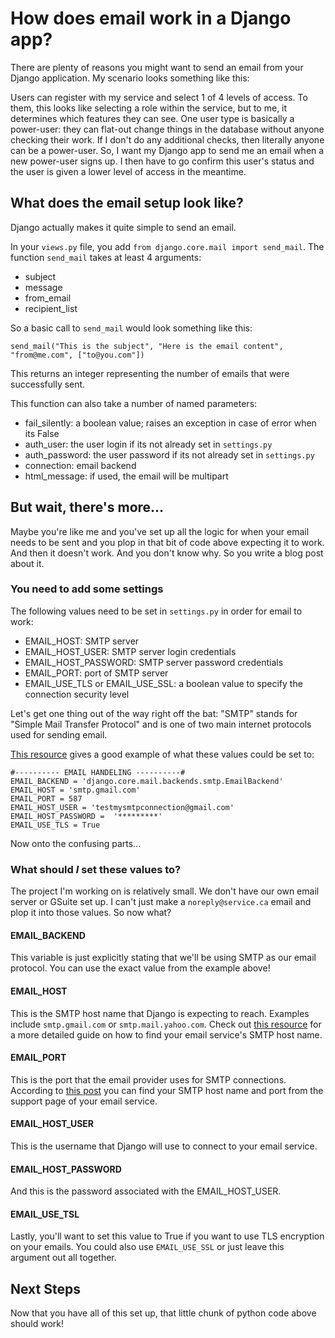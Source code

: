 # How does email work in a Django app?
There are plenty of reasons you might want to send an
email from your Django application. My scenario looks something like this:

Users can register with my service and select 1 of 4 levels of access. To
them, this looks like selecting a role within the service, but to me, it determines
which features they can see. One user type is basically a power-user: they can
flat-out change things in the database without anyone checking their work. If
I don't do any additional checks, then literally anyone can be a power-user.
So, I want my Django app to send me an email when a new power-user signs up.
I then have to go confirm this user's status and the user is given a lower level
of access in the meantime.

## What does the email setup look like?
Django actually makes it quite simple to send an email.

In your `views.py` file, you add `from django.core.mail import send_mail`.
The function `send_mail` takes at least 4 arguments:
* subject
* message
* from_email
* recipient_list

So a basic call to `send_mail` would look something like this:

```
send_mail("This is the subject", "Here is the email content", "from@me.com", ["to@you.com"])
```
This returns an integer representing the number of emails that were successfully sent.

This function can also take a number of named parameters:
* fail_silently: a boolean value; raises an exception in case of error when its False
* auth_user: the user login if its not already set in `settings.py`
* auth_password: the user password if its not already set in `settings.py`
* connection: email backend
* html_message: if used, the email will be multipart

## But wait, there's more...
Maybe you're like me and you've set up all the logic for when your email
needs to be sent and you plop in that bit of code above expecting it to work.
And then it doesn't work. And you don't know why. So you write a blog post about it.

### You need to add some settings
The following values need to be set in `settings.py` in order for email to work:
* EMAIL_HOST: SMTP server
* EMAIL_HOST_USER: SMTP server login credentials
* EMAIL_HOST_PASSWORD: SMTP server password credentials
* EMAIL_PORT: port of SMTP server
* EMAIL_USE_TLS or EMAIL_USE_SSL: a boolean value to specify the connection security level

Let's get one thing out of the way right off the bat: "SMTP" stands for "Simple
Mail Transfer Protocol" and is one of two main internet protocols used for sending
email.

[This resource](https://www.educba.com/django-mail/) gives a good example of what these values could be set to:

```
#---------- EMAIL HANDELING ----------#
EMAIL_BACKEND = 'django.core.mail.backends.smtp.EmailBackend'
EMAIL_HOST = 'smtp.gmail.com'
EMAIL_PORT = 587
EMAIL_HOST_USER = 'testmysmtpconnection@gmail.com'
EMAIL_HOST_PASSWORD =  '*********'
EMAIL_USE_TLS = True
```

Now onto the confusing parts...

### What should *I* set these values to?
The project I'm working on is relatively small. We don't have our own
email server or GSuite set up. I can't just make a `noreply@service.ca` email
and plop it into those values. So now what?

#### EMAIL_BACKEND
This variable is just explicitly stating that we'll be using SMTP as our email
protocol. You can use the exact value from the example above!

#### EMAIL_HOST
This is the SMTP host name that Django is expecting to reach. Examples include
`smtp.gmail.com` or `smtp.mail.yahoo.com`. Check out [this resource](https://knowledge.hubspot.com/email-notifications/how-can-i-find-my-email-servers-imap-and-smtp-information)
for a more detailed guide on how to find your email service's SMTP host name.

#### EMAIL_PORT
This is the port that the email provider uses for SMTP connections. According to
[this post](https://www.sparkpost.com/blog/what-smtp-port/) you can find your
SMTP host name and port from the support page of your email service.

#### EMAIL_HOST_USER
This is the username that Django will use to connect to your email service.

#### EMAIL_HOST_PASSWORD
And this is the password associated with the EMAIL_HOST_USER.

#### EMAIL_USE_TSL
Lastly, you'll want to set this value to True if you want to use TLS encryption
on your emails. You could also use `EMAIL_USE_SSL` or just leave this argument out all
together.

## Next Steps
Now that you have all of this set up, that little chunk of python code above
should work!
